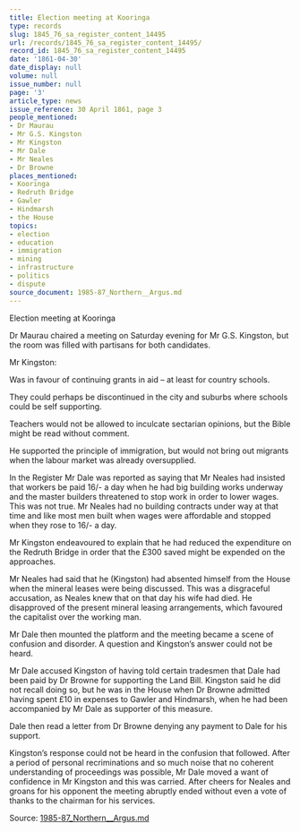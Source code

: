 ```yaml
---
title: Election meeting at Kooringa
type: records
slug: 1845_76_sa_register_content_14495
url: /records/1845_76_sa_register_content_14495/
record_id: 1845_76_sa_register_content_14495
date: '1861-04-30'
date_display: null
volume: null
issue_number: null
page: '3'
article_type: news
issue_reference: 30 April 1861, page 3
people_mentioned:
- Dr Maurau
- Mr G.S. Kingston
- Mr Kingston
- Mr Dale
- Mr Neales
- Dr Browne
places_mentioned:
- Kooringa
- Redruth Bridge
- Gawler
- Hindmarsh
- the House
topics:
- election
- education
- immigration
- mining
- infrastructure
- politics
- dispute
source_document: 1985-87_Northern__Argus.md
---
```


Election meeting at Kooringa

Dr Maurau chaired a meeting on Saturday evening for Mr G.S. Kingston, but the room was filled with partisans for both candidates.

Mr Kingston:

Was in favour of continuing grants in aid – at least for country schools.

They could perhaps be discontinued in the city and suburbs where schools could be self supporting.

Teachers would not be allowed to inculcate sectarian opinions, but the Bible might be read without comment.

He supported the principle of immigration, but would not bring out migrants when the labour market was already oversupplied.

In the Register Mr Dale was reported as saying that Mr Neales had insisted that workers be paid 16/- a day when he had big building works underway and the master builders threatened to stop work in order to lower wages.  This was not true.  Mr Neales had no building contracts under way at that time and like most men built when wages were affordable and stopped when they rose to 16/- a day.

Mr Kingston endeavoured to explain that he had reduced the expenditure on the Redruth Bridge in order that the £300 saved might be expended on the approaches.

Mr Neales had said that he (Kingston) had absented himself from the House when the mineral leases were being discussed.  This was a disgraceful accusation, as Neales knew that on that day his wife had died.  He disapproved of the present mineral leasing arrangements, which favoured the capitalist over the working man.

Mr Dale then mounted the platform and the meeting became a scene of confusion and disorder.  A question and Kingston’s answer could not be heard.

Mr Dale accused Kingston of having told certain tradesmen that Dale had been paid by Dr Browne for supporting the Land Bill.  Kingston said he did not recall doing so, but he was in the House when Dr Browne admitted having spent £10 in expenses to Gawler and Hindmarsh, when he had been accompanied by Mr Dale as supporter of this measure.

Dale then read a letter from Dr Browne denying any payment to Dale for his support.

Kingston’s response could not be heard in the confusion that followed.  After a period of personal recriminations and so much noise that no coherent understanding of proceedings was possible, Mr Dale moved a want of confidence in Mr Kingston and this was carried.  After cheers for Neales and groans for his opponent the meeting abruptly ended without even a vote of thanks to the chairman for his services.

Source: [1985-87_Northern__Argus.md](/downloads/markdown/1985-87_Northern__Argus.md)
